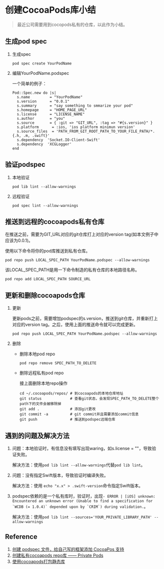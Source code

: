 # 创建CocoaPods库小结
> 最近公司需要用到cocopods私有的仓库，以此作为小结。

## 生成pod spec
1. 生成spec

	```shell
	pod spec create YourPodName
	```
	
2. 编辑YourPodName.podspec
	
	一个简单的例子：
	
	```shell
	Pod::Spec.new do |s|
	  s.name         = "YourPodName"
	  s.version      = "0.0.1"
	  s.summary      = "say something to smmarize your pod"
	  s.homepage     = "HOME_PAGE_URL"
	  s.license      = "LICENSE_NAME"
	  s.author       = "you"
	  s.source       = { :git => "GIT_URL", :tag => "#{s.version}" }
	  s.platform      = :ios, 'ios platform minimun version'
	  s.source_files  = 'PATH_FROM_GIT_ROOT_PATH_TO_YOUR_FILE_PATH/*.{.h, .m, .swift}'
	  s.dependency  'Socket.IO-Client-Swift'
	  s.dependency  'XCGLogger'	
	end
	```
	
## 验证podspec
1. 本地验证

	```shell
	pod lib lint --allow-warnings
	```
2. 远程验证

	```shell
	pod spec lint --allow-warnings
	```
	
## 推送到远程的cocoapods私有仓库
在推送之前，需要为GIT_URL对应的git仓库打上对应的version tag(如本文例子中应该为0.0.1)。

使用以下命令将你的pod库推送到私有仓库。

```shell
pod repo push LOCAL_SPEC_PATH YourPodName.podspec --allow-warnings
```
该LOCAL\_SPEC_PATH是用一下命令制造的私有仓库的本地路径名称。
	
```shell
pod repo add LOCAL_SPEC_PATH SOURCE_URL
```
	
## 更新和删除cocoapods仓库
1. 更新
	
	更新pods之前，需要增加podspec的s.version，推送到git仓库，并重新打上对应的version tag。之后，使用上面的推送命令就可以完成更新。
	
	```shell
	pod repo push LOCAL_SPEC_PATH YourPodName.podspec --allow-warnings
	```

2. 删除

	* 删除本地pod repo
	
		```shell
		pod repo remove SPEC_PATH_TO_DELETE
		```
	* 删除远程私有pod repo
	
		接上面删除本地repo操作
		
		```shell
		cd ~/.cocoapods/repos/ # 到cocoapods的本地仓库地址
		git status             # 查看git状态，会发现SPEC_PATH_TO_DELETE整个path下的文件会被移除掉
		git add .              # 添加git更改 
		git commit -a          # git commit并且需要添加commit信息
		git push               # 推送到podspec远端仓库
		```

## 遇到的问题及解决方法
1. 问题：本地验证时，有信息没有填写出现waring，如s.license = ""，导致验证失败。
	
	解决方法：使用```pod lib lint --allow-warnings```代替```pod lib lint```。
2. 问题：没有指定Swift版本，导致验证时编译失败。

	解决方法：使用 ```echo "x.x" > .swift-version```命令指定Swift版本。
	
3. podspec依赖的是一个私有库时，验证时，出现```- ERROR | [iOS] unknown: Encountered an unknown error (Unable to find a specification for `WCDB (= 1.0.4)` depended upon by `CRIM`) during validation.```。
	
	解决方法：使用```pod lib lint --sources='YOUR_PRIVATE_LIBRARY_PATH' --allow-warnings```

## Reference
1. [创建 podspec 文件，给自己写的框架添加 CocoaPos 支持](https://www.jianshu.com/p/4d73369b8cf9)
2. [创建私有cocoapods repo库 —— Private Pods](https://blog.csdn.net/andanlan/article/details/51713595)
3. [使用cocoapods打包静态库](https://www.jianshu.com/p/9096a2eb2804)
